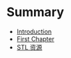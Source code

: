 # Summary

* [Introduction](README.md)
* [First Chapter](chapter1.md)
* [STL 资源](/STL_resource/README.md)

